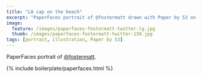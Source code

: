 ```yaml
---
title: "LA cap on the beach"
excerpt: "PaperFaces portrait of @fostermatt drawn with Paper by 53 on an iPad."
image: 
  feature: /images/paperfaces-fostermatt-twitter-lg.jpg
  thumb: /images/paperfaces-fostermatt-twitter-150.jpg
tags: [portrait, illustration, Paper by 53]
---
```


PaperFaces portrait of [@fostermatt](http://twitter.com/fostermatt).

{% include boilerplate/paperfaces.html %}